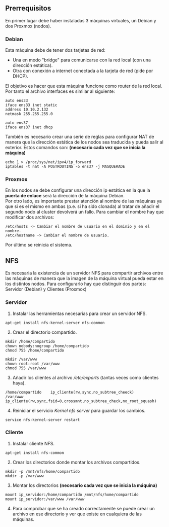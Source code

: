 ## Prerrequisitos
En primer lugar debe haber instaladas 3 máquinas virtuales, un Debian y dos Proxmox (nodos).
### Debian
Esta máquina debe de tener dos tarjetas de red: 
- Una en modo "bridge" para comunicarse con la red local (con una dirección estática).
- Otra con conexión a internet conectada a la tarjeta de red (pide por DHCP).

El objetivo es hacer que esta máquina funcione como router de la red local.
Por tanto el archivo interfaces es similar al siguiente:  
~~~
auto ens33
iface ens33 inet static
address 10.10.2.132
netmask 255.255.255.0

auto ens37
iface ens37 inet dhcp
~~~
También es necesario crear una serie de reglas para configurar NAT de manera que la dirección estática de los nodos sea traducida y pueda salir al exterior. Estos comandos son: **(necesario cada vez que se inicia la máquina)**
~~~ 
echo 1 > /proc/sys/net/ipv4/ip_forward
iptables -t nat -A POSTROUTING -o ens37 -j MASQUERADE
~~~  

### Proxmox
En los nodos se debe configurar una dirección ip estática en la que la **puerta de enlace** será la dirección de la máquina Debian.  
Por otro lado, es importante prestar atención al nombre de las máquinas ya que si es el mismo en ambas (p.e. si ha sido clonada) al tratar de añadir el segundo nodo al cluster devolverá un fallo. Para cambiar el nombre hay que modificar dos archivos:
~~~
/etc/hosts -> Cambiar el nombre de usuario en el dominio y en el nombre.
/etc/hostname -> Cambiar el nombre de usuario.
~~~
Por último se reinicia el sistema.

## NFS
Es necesaria la existencia de un servidor NFS para compartir archivos entre las máquinas de manera que la imagen de la máquina virtual pueda estar en los distintos nodos. Para configurarlo hay que distinguir dos partes: Servidor (Debian) y Clientes (Proxmox)
### Servidor
1. Instalar las herramientas necesarias para crear un servidor NFS.
~~~ 
apt-get install nfs-kernel-server nfs-common
~~~

2. Crear el directorio compartido.
~~~
mkdir /home/compartido
chown nobody:nogroup /home/compartido
chmod 755 /home/compartido

mkdir /var/www
chown root:root /var/www
chmod 755 /var/www
~~~

3. Añadir los clientes al archivo */etc/exports* (tantas veces como clientes haya).
~~~
/home/compartido    ip_cliente(rw,sync,no_subtree_cheeck)
/var/www    ip_cliente(rw,sync,fsid=0,crossmnt,no_subtree_check,no_root_squash)
~~~

4. Reiniciar el servicio *Kernel nfs server* para guardar los cambios.
~~~
service nfs-kernel-server restart
~~~

### Cliente
1. Instalar cliente NFS.
~~~
apt-get install nfs-common
~~~

2. Crear los directorios donde montar los archivos compartidos.
~~~
mkdir -p /mnt/nfs/home/compartido
mkdir -p /var/www
~~~

3. Montar los directorios **(necesario cada vez que se inicia la máquina)**
~~~
mount ip_servidor:/home/compartido /mnt/nfs/home/compartido
mount ip_servidor:/var/www /var/www
~~~

4. Para comprobar que se ha creado correctamente se puede crear un archivo en ese directorio y ver que existe en cualquiera de las máquinas.